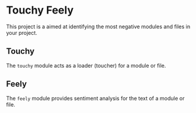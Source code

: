# Touchy Feely
This project is a aimed at identifying the most negative modules and files in your project.

## Touchy
The `touchy` module acts as a loader (toucher) for a module or file.

## Feely
The `feely` module provides sentiment analysis for the text of a module or file.